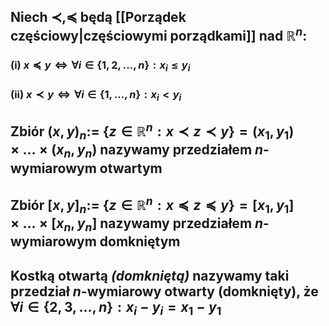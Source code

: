 ## Niech $\prec,\preceq$ będą [[Porządek częściowy|częściowymi porządkami]] nad $\mathbb{R}^n:$ 
### (i) $x\preceq y \iff \forall{i\in \{1,2,\dots,n\}:x_i\leq y_i}$ 
### (ii) $x\prec y \iff \forall{i\in \{1,\dots,n\}:x_i < y_i}$ 
## Zbiór $(x,y)_n :=$ $\{z\in\mathbb{R}^n:x\prec z\prec y\}=(x_1,y_1)\times\dots\times(x_n,y_n)$ nazywamy **przedziałem $n$-wymiarowym otwartym**
## Zbiór $[x,y]_n :=$ $\{z\in\mathbb{R}^n:x\preceq z\preceq y\}=[x_1,y_1]\times\dots\times[x_n,y_n]$ nazywamy **przedziałem $n$-wymiarowym domkniętym**

## **Kostką otwartą** *(domkniętą)* nazywamy taki przedział $n$-wymiarowy otwarty (domknięty), że $\forall{i\in\{2,3,\dots,n\}}:x_{i}-y_{i}=x_{1}-y_{1}$
